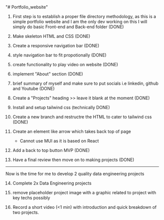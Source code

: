 "# Portfolio_website" 

1. First step is to establish a proper file directory methodology, as this is a simple portfolio website and I am the only dev working on this I will simply do basic Front-end and Back-end folder (DONE)

2. Make skeleton HTML and CSS (DONE)

3. Create a responsive navigation bar (DONE)

4. style navigation bar to fit propotionally (DONE) 

5. create functionality to play video on website (DONE)

6. implement "About" section (DONE)

7. brief summary of myself and make sure to put socials i.e linkedin, github and Youtube (DONE)

8. Create a "Projects" heading >> leave it blank at the moment (DONE)

9. Install and setup tailwind css (technically DONE)

10. Create a new branch and restructre the HTML to cater to tailwind css (DONE)

11. Create an element like arrow which takes back top of page
    - Cannot use MUI as it is based on React 

12. Add a back to top button MVP (DONE)

13. Have a final review then move on to making projects (DONE)

-------------------------------------------------------------------------------------------------------------------

Now is the time for me to develop 2 quality data engineering projects 

14. Complete 2x Data Engineering projects

15. remove placeholder project image with a graphic related to project with key techs possibly

16. Record a short video (<1 min) with introduction and quick breakdown of two projects.

